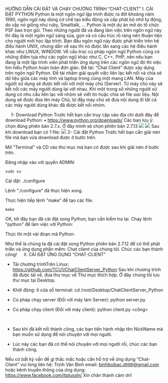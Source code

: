 HƯỚNG DẪN CÀI ĐẶT VÀ CHẠY CHƯƠNG TRÌNH “CHAT-CLIENT”
I.	CÀI ĐẶT PYTHON
Python là một ngôn ngữ lập trình được ra đời khoảng năm 1990, ngôn ngữ này dùng cơ chế tạo kiểu động và cấp phát bộ nhớ tự động, do vậy nó giống như ruby, Smalltalk, ... Python là một dự án mở do tổ chức PSF bao trọn gói.
Theo những người đã và đang làm việc trên ngôn ngữ này thì đây là một ngôn ngữ sáng sủa, gọn và có cấu trúc rõ ràng nên thuận tiện cho người mới học lập trình. Ban đầu ngôn ngữ này được phát triển trên hệ điều hành UNIX, nhưng dần về sau thì nó được lấn sang các hệ điều hành khác như LINUX, WINDOW.
Về cấu trúc cú pháp ngôn ngữ Python cũng có những điểm tựa như các ngôn ngữ khác như C, C++, PHP, nên nếu bạn đang là một lập trình viên phát triển ứng dụng trên các ngôn ngữ đó thì việc tìm hiểu Python hoàn toàn đơn giản.
Đề tài: “Chat Client” được xây dựng trên ngôn ngữ Python. Đề tài nhằm giải quyết việc liên lạc kết nối và chia sẻ dữ liệu giữa các máy tính và laptop trong cùng một mang LAN.
Máy của người sử dụng sẽ được kết nối với một máy chủ (Server). Từ máy chủ này sẽ kết nối các máy người dùng lại với nhau. Khi một trong số những người sử dụng có nhu cầu liên lạc với nhóm sẽ viết tin hoặc chia sẻ file sưc liệu. Nội dung sẽ được đưa lên máy Chủ, từ đây máy chủ sẽ đưa nội dung đi tất cả các máy người dùng khác đã được kết nối nhóm.

  
1- Download Python
Trước hết bạn cần truy cập vào địa chỉ dưới đây để download Python:
•	https://www.python.org/downloads/
Các bạn lưu ý: chọn đúng phiên bản 2.7.x. Ở đây mình sẽ chọn phiên bản 2.7.13
 <img src='/img2/cdpt1.png'>
<img src='/img2/cdpt2.png'>
Sau khi download bạn có 1 file:
 <img src='/img2/cdpt3.png'>
2- Cài đặt Python
Trước hết bạn cần giải nén file mà bạn vừa download được ở bước trên.
 


 
Mở "Terminal" và CD vào thư mục mà bạn có được sau khi giải nén ở bước trên.

 

Đăng nhập vào với quyền ADMIN:

	sudo su

 
Cài đặt:
	./configure
 
Lệnh "./configure" đã thực hiện xong.
 

Thực hiện tiếp lệnh "make" để tạo các file.

	make
 


 
OK, tới đây bạn đã cài đặt xong Python, bạn cần kiểm tra lại. Chạy lệnh "python" để làm việc với Python:
 
Thực thi một vài đoạn mã Python:
 
Như thế là chúng ta đã cài đặt xong Python phiên bản 2.7.12 để có thể phát triển và ứng dụng phần mềm: Chat client của chúng tôi. Chúc các bạn thành công!
 
II.	CÀI ĐẶT ỨNG DỤNG “CHAT-CLIENT”
-	Tải chương trìnhTrên Linux: https://github.com/TCU1/ChatClientServer_Python
Sau khi chương trình đã được tải về, đưa thư mục về Thư mục thích hợp. Ở đây chúng tôi lưu thư mục tại Desktop.

-	Khởi động:
ở cửa sổ terminal: cd /root/Desktop/ChatClientServer_Python
-	Cú pháp chạy server (Đối với máy làm Server): python server.py

 



-	Cú pháp chạy client (Đối với máy client): python client.py <server> <cổng>

 
 
-	Sau khi đã kết nối thành công, các bạn tiến hành nhập tên NickName mà bạn muốn sử dụng để nói chuyện với mọi người.

 

-	Lúc này các bạn đã có thể nói chuyện với mọi người rồi, chúc các bạn thành công.

 

Nếu có bất kỳ vấn đề gì thắc mắc hoặc cần hỗ trợ về ứng dụng “Chat-Client” vui lòng liên hệ: 
Trịnh Văn Bình email: binhboibac.dhttll@gmail.com hoặc kênh truyền thông của ứng dụng: https://www.facebook.com/itplussln/ 
Xin chân thành cảm ơn!

